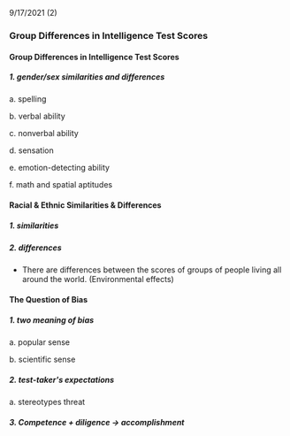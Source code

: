 9/17/2021 (2)

### Group Differences in Intelligence Test Scores



#### Group Differences in Intelligence Test Scores

##### 1. gender/sex similarities and differences

a. spelling

b. verbal ability

c. nonverbal ability

d. sensation

e. emotion-detecting ability

f. math and spatial aptitudes



#### Racial & Ethnic Similarities & Differences

##### 1. similarities

##### 2. differences

- There are differences between the scores of groups of people living all around the world. (Environmental effects)



#### The Question of Bias

##### 1. two meaning of bias

a. popular sense

b. scientific sense

##### 2. test-taker's expectations

a. stereotypes threat

##### 3. Competence + diligence -> accomplishment





